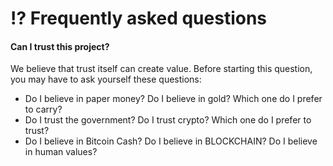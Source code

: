 # ⁉ Frequently asked questions

#### Can I trust this project?

We believe that trust itself can create value. Before starting this question, you may have to ask yourself these questions:&#x20;

* Do I believe in paper money? Do I believe in gold? Which one do I prefer to carry?
* Do I trust the government? Do I trust crypto? Which one do I prefer to trust?&#x20;
* Do I believe in Bitcoin Cash? Do I believe in BLOCKCHAIN? Do I believe in human values?
